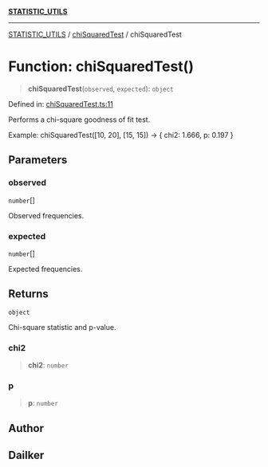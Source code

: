 [**STATISTIC_UTILS**](../../README.md)

***

[STATISTIC_UTILS](../../README.md) / [chiSquaredTest](../README.md) / chiSquaredTest

# Function: chiSquaredTest()

> **chiSquaredTest**(`observed`, `expected`): `object`

Defined in: [chiSquaredTest.ts:11](https://github.com/dailker/everyutil/blob/0531b9744e97cf76b2fb0fb9c6a72c61ec9e2b23/src/statistic/chiSquaredTest.ts#L11)

Performs a chi-square goodness of fit test.

Example: chiSquaredTest([10, 20], [15, 15]) → { chi2: 1.666, p: 0.197 }

## Parameters

### observed

`number`[]

Observed frequencies.

### expected

`number`[]

Expected frequencies.

## Returns

`object`

Chi-square statistic and p-value.

### chi2

> **chi2**: `number`

### p

> **p**: `number`

## Author

## Dailker
